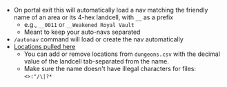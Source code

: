 * On portal exit this will automatically load a nav matching the friendly name of an area or its 4-hex landcell, with `__` as a prefix
  * e.g., `__0011` or `__Weakened Royal Vault`
  * Meant to keep your auto-navs separated
* `/autonav` command will load or create the nav automatically
* [Locations pulled here](https://docs.google.com/spreadsheets/d/122xOw3IKCezaTDjC_hggWSVzYJ_9M_zUUtGEXkwNXfs)
  * You can add or remove locations from `dungeons.csv` with the decimal value of the landcell tab-separated from the name.
  * Make sure the name doesn't have illegal characters for files: 
    `<>:"/\|?* `
